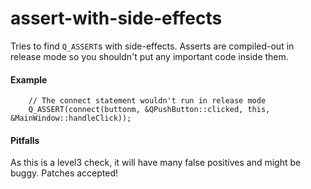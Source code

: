 # assert-with-side-effects

Tries to find `Q_ASSERT`s with side-effects. Asserts are compiled-out in release mode so you shouldn't put any important code inside them.

#### Example
```
    // The connect statement wouldn't run in release mode
    Q_ASSERT(connect(buttonm, &QPushButton::clicked, this, &MainWindow::handleClick));
```

#### Pitfalls

As this is a level3 check, it will have many false positives and might be buggy. Patches accepted!
